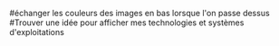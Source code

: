 #échanger les couleurs des images en bas lorsque l'on passe dessus
#Trouver une idée pour afficher mes technologies et systèmes d'exploitations